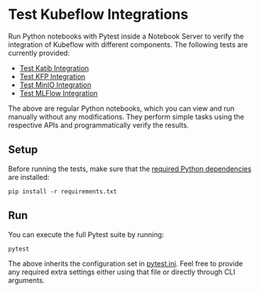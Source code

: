 # Test Kubeflow Integrations

Run Python notebooks with Pytest inside a Notebook Server to verify the integration of Kubeflow
with different components. The following tests are currently provided:
* [Test Katib Integration](notebooks/katib-integration.ipynb)
* [Test KFP Integration](notebooks/kfp-integration.ipynb)
* [Test MinIO Integration](notebooks/minio-integration.ipynb)
* [Test MLFlow Integration](notebooks/mlflow-integration.ipynb)

The above are regular Python notebooks, which you can view and run manually without any
modifications. They perform simple tasks using the respective APIs and programmatically verify the
results.

## Setup

Before running the tests, make sure that the [required Python dependencies](requirements.txt) are
installed:

```
pip install -r requirements.txt
```

## Run

You can execute the full Pytest suite by running:

```
pytest
```

The above inherits the configuration set in [pytest.ini](pytest.ini). Feel free to provide any
required extra settings either using that file or directly through CLI arguments.
